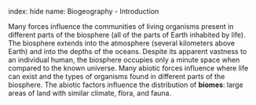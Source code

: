 index: hide
name: Biogeography - Introduction

Many forces influence the communities of living organisms present in different parts of the biosphere (all of the parts of Earth inhabited by life). The biosphere extends into the atmosphere (several kilometers above Earth) and into the depths of the oceans. Despite its apparent vastness to an individual human, the biosphere occupies only a minute space when compared to the known universe. Many abiotic forces influence where life can exist and the types of organisms found in different parts of the biosphere. The abiotic factors influence the distribution of  **biomes**: large areas of land with similar climate, flora, and fauna.
